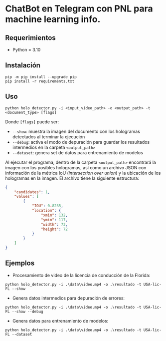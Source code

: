 # ChatBot en Telegram con PNL para machine learning info.

## Requerimientos

- Python = 3.10

## Instalación

```commandline
pip -m pip install --upgrade pip
pip install -r requirements.txt
```

## Uso

```commandline
python holo_detector.py -i <input_video_path> -o <output_path> -t <document_type> [flags]
```

Donde ``[flags]`` puede ser:

* ``--show``: muestra la imagen del documento con los hologramas detectados al terminar la ejecución
* ``--debug``: activa el modo de depuración para guardar los resultados intermedios en la carpeta ``<output_path>``
* ``--dataset``: genera set de datos para entrenamiento de modelos

Al ejecutar el programa, dentro de la carpeta ``<output_path>`` encontrará la imagen con los posibles hologramas, así
como un archivo JSON con información de la métrica IoU (*intersection over union*) y la ubicación de los hologramas en 
la imagen. El archivo tiene la siguiente estructura:

```json
{
    "candidates": 1,
    "values": [
        {
            "IOU": 0.8235,
            "location": {
                "xmin": 132,
                "ymin": 117,
                "width": 73,
                "height": 72
            }
        }
    ]
}
```

## Ejemplos

* Procesamiento de video de la licencia de conducción de la Florida:

```commandline
python holo_detector.py -i .\data\video.mp4 -o .\resultado -t USA-lic-FL --show
```

* Genera datos intermedios para depuración de errores:

```commandline
python holo_detector.py -i .\data\video.mp4 -o .\resultado -t USA-lic-FL --show --debug
```

* Genera datos para entrenamiento de modelos:

```commandline
python holo_detector.py -i .\data\video.mp4 -o .\resultado -t USA-lic-FL --dataset
```